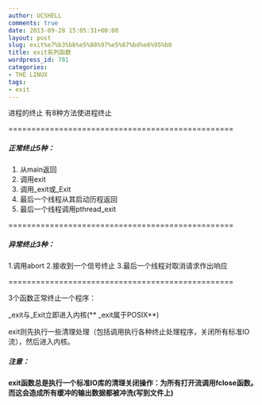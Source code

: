 ```yaml
---
author: UCSHELL
comments: true
date: 2013-09-28 15:05:31+00:00
layout: post
slug: exit%e7%b3%bb%e5%88%97%e5%87%bd%e6%95%b0
title: exit系列函数
wordpress_id: 781
categories:
- THE LINUX
tags:
- exit
---
```


进程的终止
有8种方法使进程终止

=================================================

##### 正常终止5种：
1. 从main返回
2. 调用exit
3. 调用_exit或_Exit
4. 最后一个线程从其启动历程返回
5. 最后一个线程调用pthread_exit

=================================================

##### 异常终止3种：
1.调用abort
2.接收到一个信号终止
3.最后一个线程对取消请求作出响应

=================================================

3个函数正常终止一个程序：

\_exit与\_Exit立即进入内核(** _exit属于POSIX**)

exit则先执行一些清理处理（包括调用执行各种终止处理程序，关闭所有标准IO流），然后进入内核。
##### 注意：
**exit函数总是执行一个标准IO库的清理关闭操作：为所有打开流调用fclose函数。而这会造成所有缓冲的输出数据都被冲洗(写到文件上)**
